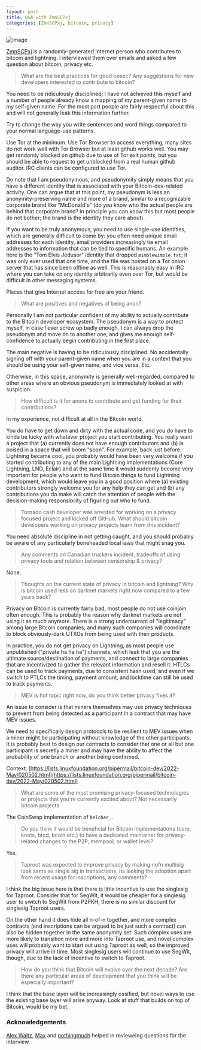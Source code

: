 ```yaml
---
layout: post
title: Q&A with ZmnSCPxj
categories: [ZmnSCPxj, bitcoin, privacy]
---
```


![image](https://i.imgur.com/pniZLmv.png)

[ZmnSCPxj](https://zmnscpxj.github.io/) is a randomly-generated Internet person who contributes to bitcoin and lightning. I interviewed them over emails and asked a few question about bitcoin, privacy etc.


> What are the best practices for good opsec? Any suggestions for new developers interested to contribute to bitcoin?

You need to be ridiculously disciplined; I have not achieved this myself and a number of people already know a mapping of my parent-given name to my self-given name.
For the most part people are fairly respectful about this and will not generally leak this information further.

Try to change the way you write sentences and word things compared to your normal language-use patterns.

Use Tor at the minimum.
Use Tor Browser to access everything; many sites do not work well with Tor Browser but at least github works well.
You may get randomly blocked on github due to use of Tor exit points, but you should be able to request to get unblocked from a real human github auditor.
IRC clients can be configured to use Tor.

Do note that I am pseudonymous, and pseudonymity simply means that you have a different identity that is associated with your Bitcoin-dev-related activity.
One can argue that at this point, my pseudonym is less an anonymity-preserving name and more of a brand, similar to a recognizable corporate brand like "McDonald's" (do *you* know who the actual people are behind that corporate brand? in principle you can know this but most people do not bother; the brand is the identity they care about).

If you want to be truly anonymous, you need to use single-use identities, which are generally difficult to come by: you often need unique email addresses for each identity, email providers increasingly tie email addresses to information that can be tied to specific humans.
An example here is the "Tom Elvis Jedusor" identity that dropped `mimblewimble.txt`; it was only ever used that one time, and the file was hosted on a Tor onion server that has since been offline as well.
This is reasonably easy in IRC where you can take on any identity arbitrarily even over Tor, but would be difficult in other messaging systems.

Places that give Internet access for free are your friend.


> What are positives and negatives of being anon?

Personally I am not particular confident of my ability to actually contribute to the Bitcoin developer ecosystem.
The pseudonym is a way to protect myself, in case I ever screw up badly enough, I can always drop the pseudonym and move on to another one, and gives me enough self-confidence to actually begin contributing in the first place.

The main negative is having to be ridiculously disciplined.
No accidentally signing off with your parent-given name when you are in a context that you should be using your self-given name, and vice versa.
Etc.

Otherwise, in this space, anonymity is generally well-regarded, compared to other areas where an obvious pseudonym is immediately looked at with suspicion.


> How difficult is it for anons to contribute and get funding for their contributions?

In my experience, not difficult at all in the Bitcoin world.

You do have to get down and dirty with the actual code, and you do have to kinda be lucky with whatever project you start contributing.
You really want a project that (a) currently does not have enough contributors and (b) is poised in a space that will boom "soon".
For example, back just before Lightning became cool, you probably would have been very welcome if you started contributing to any of the main Lightning implementations (Core Lightning, LND, Eclair) and at the same time it would suddenly become very important for people who want to fund Bitcoin things to fund Lightning development, which would leave you in a good position where (a) existing contributors strongly welcome you for any help they can get and (b) any contributions you do make will catch the attention of people with the decision-making responsibility of figuring out who to fund.


> Tornado cash developer was arrested for working on a privacy focused project and kicked off GitHub. What should bitcoin developers working on privacy projects learn from this incident?

You need absolute discipline in not getting caught, and you should probably be aware of any particularly boneheaded local laws that might snag you.


> Any comments on Canadian truckers incident, tradeoffs of using privacy tools and relation between censorship & privacy?

None.


> Thoughts on the current state of privacy in bitcoin and lightning? Why is bitcoin used less on darknet markets right now compared to a few years back?

Privacy on Bitcoin is currently fairly bad, most people do not use coinjoin often enough.
This is probably the reason why darknet markets are not using it as much anymore.
There is a strong undercurrent of "legitimacy" among large Bitcoin companies, and many such companies will coordinate to block obviously-dark UTXOs from being used with their products.

In practice, you do not get privacy on Lightning, as most people use unpublished ("private ha ha ha") channels, which leak that you are the ultimate source/destination of payments, and connect to large companies that are incentivized to gather the relevant information and resell it.
HTLCs can be used to track payments, due to consistent hash used, and even if we switch to PTLCs the timing, payment amount, and locktime can still be used to track payments.


> MEV is hot topic right now, do you think better privacy fixes it?

An issue to consider is that miners themselves may use privacy techniques to prevent from being detected as a participant in a contract that may have MEV issues.

We need to specifically design protocols to be resilient to MEV issues when a miner might be participating without knowledge of the other participants. It is probably best to design our contracts to consider that one or all but one participant is secretly a miner and may have the ability to affect the probability of one branch or another being confirmed.

Context: [https://lists.linuxfoundation.org/pipermail/bitcoin-dev/2022-May/020502.html](https://lists.linuxfoundation.org/pipermail/bitcoin-dev/2022-May/020502.html)


> What are some of the most promising privacy-focused technologies or projects that you're currently excited about? Not necessarily bitcoin projects

The CoinSwap implementation of `belcher_`.


> Do you think it would be beneficial for Bitcoin implementations (core, knots, btcd, bcoin etc.) to have a dedicated maintainer for privacy-related changes to the P2P, mempool, or wallet level?

Yes.


> Taproot was expected to improve privacy by making nofn multisig look same as single sig in transactions. Its lacking the adoption apart from recent usage for inscriptions, any comments?

I think the big issue here is that there is little incentive to use the singlesig for Taproot.
Consider that for SegWit, it would be cheaper for a singlesig user to switch to SegWit from P2PKH, there is no similar discount for singlesig Taproot users.

On the other hand it does hide all n-of-n together, and more complex contracts (and inscriptions can be argued to be just such a contract) can also be hidden together in the same anonymity set.
Such complex uses are more likely to transition more and more into Taproot use, and novel complex uses will probably want to start out using Taproot as well, so the improved privacy will arrive in time.
Most singlesig users will continue to use SegWit, though, due to the lack of incentive to switch to Taproot.


> How do you think that Bitcoin will evolve over the next decade? Are there any particular areas of development that you think will be especially important?

I think that the base layer will be increasingly ossified, but novel ways to use the existing base layer will arise anyway.
Look at stuff that builds on top of Bitcoin, would be my bet.

### Acknowledgements

[Alex Waltz](https://twitter.com/raw_avocado), [Max](https://twitter.com/maxtannahill) and [nothingmuch](https://twitter.com/not_nothingmuch) helped in revieweing questions for the interview.